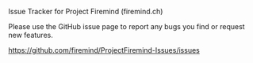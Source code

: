 Issue Tracker for Project Firemind (firemind.ch)

Please use the GitHub issue page to report any bugs you find or request new features.

https://github.com/firemind/ProjectFiremind-Issues/issues
